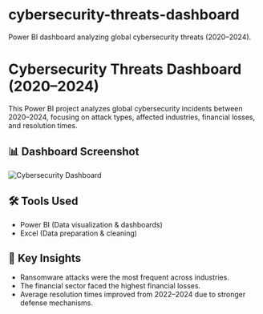 # cybersecurity-threats-dashboard
Power BI dashboard analyzing global cybersecurity threats (2020–2024).
# Cybersecurity Threats Dashboard (2020–2024)

This Power BI project analyzes global cybersecurity incidents between 2020–2024, focusing on attack types, affected industries, financial losses, and resolution times.

## 📊 Dashboard Screenshot
![Cybersecurity Dashboard](https://github.com/your-username/cybersecurity-threats-dashboard/blob/main/dashboard.png)

## 🛠 Tools Used
- Power BI (Data visualization & dashboards)
- Excel (Data preparation & cleaning)

## 🔑 Key Insights
- Ransomware attacks were the most frequent across industries.
- The financial sector faced the highest financial losses.
- Average resolution times improved from 2022–2024 due to stronger defense mechanisms.
